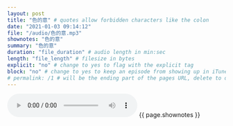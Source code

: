```yaml
---
layout: post
title: "色的意" # quotes allow forbidden characters like the colon
date: "2021-01-03 09:14:12"
file: "/audio/色的意.mp3"
shownotes: "色的意"
summary: "色的意"
duration: "file_duration" # audio length in min:sec
length: "file_length" # filesize in bytes
explicit: "no" # change to yes to flag with the explicit tag
block: "no" # change to yes to keep an episode from showing up in iTunes
# permalink: /1 # will be the ending part of the pages URL, delete to default to the title
---
```


<audio controls>
<source src="{{site.url}}{{site.baseurl}}{{ page.file }}" type="audio/x-mp3">
Your browser does not support the audio element.
</audio>
{{ page.shownotes }}
